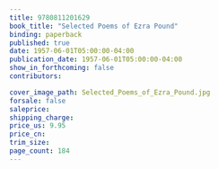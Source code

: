 ```yaml
---
title: 9780811201629
book_title: "Selected Poems of Ezra Pound"
binding: paperback
published: true
date: 1957-06-01T05:00:00-04:00
publication_date: 1957-06-01T05:00:00-04:00
show_in_forthcoming: false
contributors:

cover_image_path: Selected_Poems_of_Ezra_Pound.jpg
forsale: false
saleprice:
shipping_charge:
price_us: 9.95
price_cn:
trim_size:
page_count: 184
---
```


